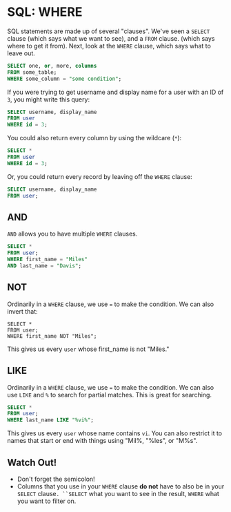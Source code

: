 # SQL: WHERE

SQL statements are made up of several "clauses". We've seen a `SELECT` clause (which says what we want to see), and a `FROM` clause. (which says where to get it from). Next, look at the `WHERE` clause, which says what to leave out.

```sql
SELECT one, or, more, columns
FROM some_table;
WHERE some_column = "some condition";
```

If you were trying to get username and display name for a user with an ID of `3`, you might write this query:

```sql
SELECT username, display_name
FROM user
WHERE id = 3;
```

You could also return every column by using the wildcare (`*`):

```sql
SELECT *
FROM user
WHERE id = 3;
```

Or, you could return every record by leaving off the `WHERE` clause:

```sql
SELECT username, display_name
FROM user;
```

## AND

`AND` allows you to have multiple `WHERE` clauses.

```sql
SELECT *
FROM user;
WHERE first_name = "Miles"
AND last_name = "Davis";
```

## NOT

Ordinarily in a `WHERE` clause, we use `=` to make the condition. We can also invert that:

```
SELECT *
FROM user;
WHERE first_name NOT "Miles";
```

This gives us every `user` whose first_name is not "Miles."

## LIKE

Ordinarily in a `WHERE` clause, we use `=` to make the condition. We can also use `LIKE` and `%` to search for partial matches. This is great for searching.

```sql
SELECT *
FROM user;
WHERE last_name LIKE "%vi%";
```

This gives us every `user` whose name contains `vi`. You can also restrict it to names that start or end with things using "Mil%, "%les", or "M%s".

## Watch Out!

* Don't forget the semicolon!
* Columns that you use in your `WHERE` clause **do not** have to also be in your `SELECT` clause`. ``SELECT` what you want to see in the result, `WHERE` what you want to filter on.
